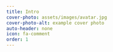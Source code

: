 ```yaml
---
title: Intro
cover-photo: assets/images/avatar.jpg
cover-photo-alt: example cover photo
auto-header: none
icon: fa-comment
order: 1
---
```

